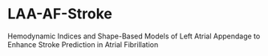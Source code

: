 # LAA-AF-Stroke
Hemodynamic Indices and Shape-Based Models of Left Atrial Appendage to Enhance Stroke Prediction in Atrial Fibrillation
